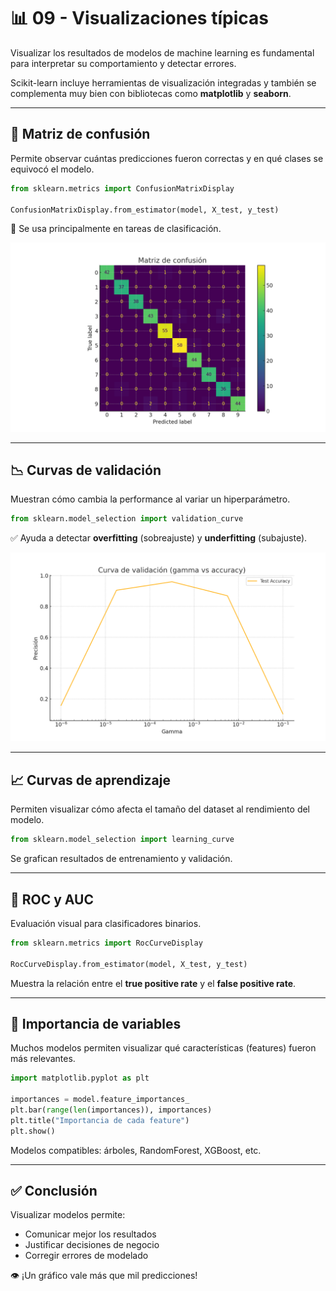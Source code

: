# 📊 09 - Visualizaciones típicas

Visualizar los resultados de modelos de machine learning es fundamental para interpretar su comportamiento y detectar errores.

Scikit-learn incluye herramientas de visualización integradas y también se complementa muy bien con bibliotecas como **matplotlib** y **seaborn**.

---

## 🔲 Matriz de confusión

Permite observar cuántas predicciones fueron correctas y en qué clases se equivocó el modelo.

```python
from sklearn.metrics import ConfusionMatrixDisplay

ConfusionMatrixDisplay.from_estimator(model, X_test, y_test)
```

📌 Se usa principalmente en tareas de clasificación.

![Matriz de confusión](./grafico_matriz_confusion.png)

---

## 📉 Curvas de validación

Muestran cómo cambia la performance al variar un hiperparámetro.

```python
from sklearn.model_selection import validation_curve
```

✅ Ayuda a detectar **overfitting** (sobreajuste) y **underfitting** (subajuste).

![Curva de validación](./grafico_curva_validacion.png)

---

## 📈 Curvas de aprendizaje

Permiten visualizar cómo afecta el tamaño del dataset al rendimiento del modelo.

```python
from sklearn.model_selection import learning_curve
```

Se grafican resultados de entrenamiento y validación.

---

## 🧪 ROC y AUC

Evaluación visual para clasificadores binarios.

```python
from sklearn.metrics import RocCurveDisplay

RocCurveDisplay.from_estimator(model, X_test, y_test)
```

Muestra la relación entre el **true positive rate** y el **false positive rate**.

---

## 📌 Importancia de variables

Muchos modelos permiten visualizar qué características (features) fueron más relevantes.

```python
import matplotlib.pyplot as plt

importances = model.feature_importances_
plt.bar(range(len(importances)), importances)
plt.title("Importancia de cada feature")
plt.show()
```

Modelos compatibles: árboles, RandomForest, XGBoost, etc.

---

## ✅ Conclusión

Visualizar modelos permite:

- Comunicar mejor los resultados
- Justificar decisiones de negocio
- Corregir errores de modelado

👁️ ¡Un gráfico vale más que mil predicciones!
